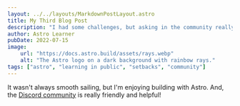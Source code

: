 ```yaml
---
layout: ../../layouts/MarkdownPostLayout.astro
title: My Third Blog Post
description: "I had some challenges, but asking in the community really helped!"
author: Astro Learner
pubDate: 2022-07-15
image:
    url: "https://docs.astro.build/assets/rays.webp"
    alt: "The Astro logo on a dark background with rainbow rays."
tags: ["astro", "learning in public", "setbacks", "community"]
---
```

It wasn't always smooth sailing, but I'm enjoying building with Astro. And, the [Discord community](https://astro.build/chat) is really friendly and helpful!